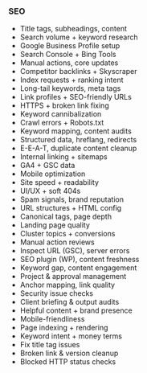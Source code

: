 ### SEO
- Title tags, subheadings, content
- Search volume + keyword research
- Google Business Profile setup
- Search Console + Bing Tools
- Manual actions, core updates
- Competitor backlinks + Skyscraper
- Index requests + ranking intent
- Long-tail keywords, meta tags
- Link profiles + SEO-friendly URLs
- HTTPS + broken link fixing
- Keyword cannibalization
- Crawl errors + Robots.txt
- Keyword mapping, content audits
- Structured data, hreflang, redirects
- E-E-A-T, duplicate content cleanup
- Internal linking + sitemaps
- GA4 + GSC data
- Mobile optimization
- Site speed + readability
- UI/UX + soft 404s
- Spam signals, brand reputation
- URL structures + HTML config
- Canonical tags, page depth
- Landing page quality
- Cluster topics + conversions
- Manual action reviews
- Inspect URL (GSC), server errors
- SEO plugin (WP), content freshness
- Keyword gap, content engagement
- Project & approval management
- Anchor mapping, link quality
- Security issue checks
- Client briefing & output audits
- Helpful content + brand presence
- Mobile-friendliness
- Page indexing + rendering
- Keyword intent + money terms
- Fix title tag issues
- Broken link & version cleanup
- Blocked HTTP status checks

